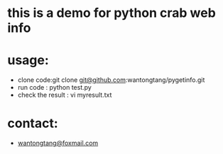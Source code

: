 # this is a demo for python crab web info
# usage:
-  clone code:git clone git@github.com:wantongtang/pygetinfo.git
-  run code : python test.py
-  check the result : vi myresult.txt

# contact:
	
-  wantongtang@foxmail.com

